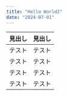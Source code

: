```yaml
---
title: "Hello World2"
date: "2024-07-01"
---
```




| 見出し | 見出し |
| ---- | ---- |
| テスト | テスト |
| テスト | テスト |
| テスト | テスト |
| テスト | テスト |